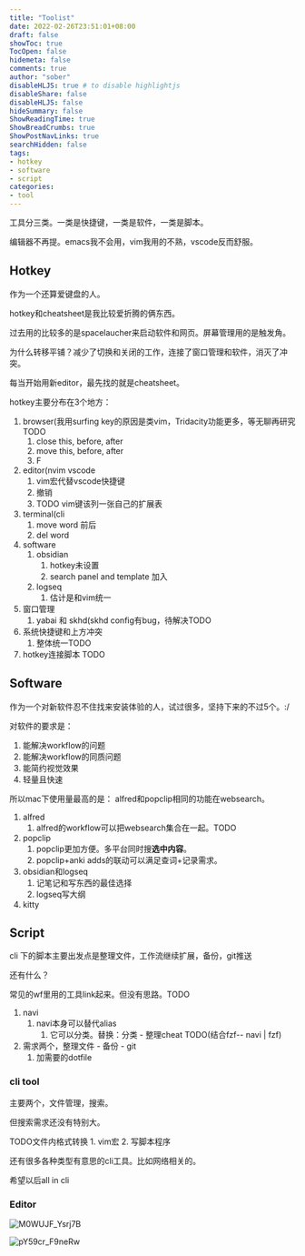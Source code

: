 ```yaml
---
title: "Toolist"
date: 2022-02-26T23:51:01+08:00
draft: false
showToc: true
TocOpen: false
hidemeta: false
comments: true
author: "sober"
disableHLJS: true # to disable highlightjs
disableShare: false
disableHLJS: false
hideSummary: false
ShowReadingTime: true
ShowBreadCrumbs: true
ShowPostNavLinks: true
searchHidden: false
tags:
- hotkey
- software
- script
categories:
- tool
---
```

工具分三类。一类是快捷键，一类是软件，一类是脚本。<br />

编辑器不再提。emacs我不会用，vim我用的不熟，vscode反而舒服。

## Hotkey
作为一个还算爱键盘的人。<br>

hotkey和cheatsheet是我比较爱折腾的俩东西。

过去用的比较多的是spacelaucher来启动软件和网页。屏幕管理用的是触发角。

为什么转移平铺？减少了切换和关闭的工作，连接了窗口管理和软件，消灭了冲突。

每当开始用新editor，最先找的就是cheatsheet。

hotkey主要分布在3个地方：
1. browser(我用surfing key的原因是类vim，Tridacity功能更多，等无聊再研究TODO
   1. close this, before, after
   2. move this, before, after
   3. F
2. editor(nvim vscode
   1. vim宏代替vscode快捷键
   2. 撤销 
   3. TODO vim键该列一张自己的扩展表
3. terminal(cli 
   1. move word 前后
   2. del word 
4. software
   1. obsidian
       1. hotkey未设置
       2. search panel and template 加入
    1. logseq
       1. 估计是和vim统一
5. 窗口管理
   1. yabai 和 skhd(skhd config有bug，待解决TODO
6. 系统快捷键和上方冲突
   1. 整体统一TODO
7. hotkey连接脚本 TODO

## Software
作为一个对新软件忍不住找来安装体验的人，试过很多，坚持下来的不过5个。:/

对软件的要求是：
1. 能解决workflow的问题
2. 能解决workflow的同质问题
3. 能简约视觉效果
4. 轻量且快速

所以mac下使用量最高的是：
alfred和popclip相同的功能在websearch。

1. alfred
   1. alfred的workflow可以把websearch集合在一起。TODO
2. popclip
   1. popclip更加方便。多平台同时搜**选中内容**。
   2. popclip+anki adds的联动可以满足查词+记录需求。
3. obsidian和logseq
   1. 记笔记和写东西的最佳选择
   2. logseq写大纲
4. kitty

## Script
cli 下的脚本主要出发点是整理文件，工作流继续扩展，备份，git推送

还有什么？

常见的wf里用的工具link起来。但没有思路。TODO
1. navi
   1. navi本身可以替代alias
      1. 它可以分类。替换：分类 - 整理cheat TODO(结合fzf-- navi | fzf)
2. 需求两个，整理文件 - 备份 - git
   1. 加需要的dotfile 
### cli tool 
主要两个，文件管理，搜索。

但搜索需求还没有特别大。

TODO文件内格式转换 1. vim宏 2. 写脚本程序

还有很多各种类型有意思的cli工具。比如网络相关的。

希望以后all in cli

### Editor

![M0WUJF_Ysrj7B](https://cdn.jsdelivr.net/gh/h3x311/upic@main/uPic/2022/M0WUJF_Ysrj7B.png)

![pY59cr_F9neRw](https://cdn.jsdelivr.net/gh/h3x311/upic@main/uPic/2022/pY59cr_F9neRw.png)


